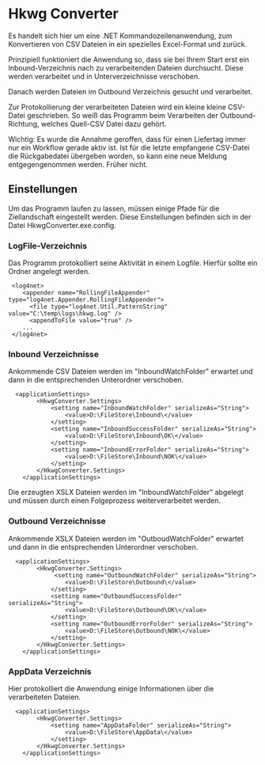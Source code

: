 # Hkwg Converter 
Es handelt sich hier um eine .NET Kommandozeilenanwendung, zum Konvertieren von CSV Dateien in ein spezielles Excel-Format und zurück.

Prinzipiell funktioniert die Anwendung so, dass sie bei Ihrem Start erst ein Inbound-Verzeichnis nach zu verarbeitenden Dateien durchsucht. Diese werden verarbeitet und in Unterverzeichnisse verschoben. 

Danach werden Dateien im Outbound Verzeichnis gesucht und verarbeitet.

Zur Protokollierung der verarbeiteten Dateien wird ein kleine kleine CSV-Datei geschrieben. So weiß  das Programm beim Verarbeiten der Outbound-Richtung, welches Quell-CSV Datei dazu gehört.

Wichtig: Es wurde die Annahme geroffen, dass für einen Liefertag immer nur ein Workflow gerade aktiv ist. Ist für die letzte empfangene CSV-Datei die Rückgabedatei übergeben worden, so kann eine neue Meldung entgegengenommen werden. Früher nicht.
  

## Einstellungen

Um das Programm laufen zu lassen, müssen einige Pfade für die Ziellandschaft eingestellt werden.
Diese Einstellungen befinden sich in der Datei HkwgConverter.exe.config.

### LogFile-Verzeichnis

Das Programm protokolliert seine Aktivität in einem Logfile. Hierfür sollte ein Ordner angelegt werden.

	
	 <log4net>    
	    <appender name="RollingFileAppender" type="log4net.Appender.RollingFileAppender">
	      <file type="log4net.Util.PatternString" value="C:\temp\logs\hkwg.log" />
	      <appendToFile value="true" />
		...
	 </log4net> 
	

### Inbound Verzeichnisse

Ankommende CSV Dateien werden im "InboundWatchFolder" erwartet und dann in die entsprechenden Unterordner verschoben.
	
	  <applicationSettings>
	        <HkwgConverter.Settings>
	            <setting name="InboundWatchFolder" serializeAs="String">
	                <value>D:\FileStore\Inbound\</value>
	            </setting>
	            <setting name="InboundSuccessFolder" serializeAs="String">
	                <value>D:\FileStore\Inbound\OK\</value>
	            </setting>
	            <setting name="InboundErrorFolder" serializeAs="String">
	                <value>D:\FileStore\Inbound\NOK\</value>
	            </setting>                      
	        </HkwgConverter.Settings>
	    </applicationSettings>


Die erzeugten XSLX Dateien werden im "InboundWatchFolder" abgelegt und müssen durch einen Folgeprozess weiterverarbeitet werden.

### Outbound Verzeichnisse

Ankommende XSLX Dateien werden im "OutboudWatchFolder" erwartet und dann in die entsprechenden Unterordner verschoben.

	  <applicationSettings>
	        <HkwgConverter.Settings>
	             <setting name="OutboundWatchFolder" serializeAs="String">
	                <value>D:\FileStore\Outbound\</value>
	            </setting>
	            <setting name="OutboundSuccessFolder" serializeAs="String">
	                <value>D:\FileStore\Outbound\OK\</value>
	            </setting>
	            <setting name="OutboundErrorFolder" serializeAs="String">
	                <value>D:\FileStore\Outbound\NOK\</value>
	            </setting>
	        </HkwgConverter.Settings>
	    </applicationSettings>


### AppData Verzeichnis

Hier protokolliert die Anwendung einige Informationen über die verarbeiteten Dateien.

	  <applicationSettings>
	        <HkwgConverter.Settings>
				<setting name="AppDataFolder" serializeAs="String">
	                <value>D:\FileStore\AppData\</value>
	            </setting>
	        </HkwgConverter.Settings>
	    </applicationSettings>


